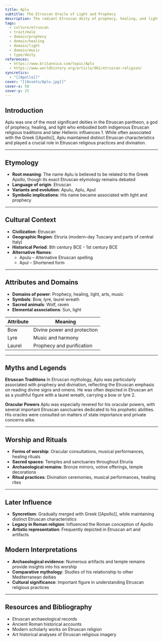 ```yaml
---
title: Aplu
subtitle: The Etruscan Oracle of Light and Prophecy
description: The radiant Etruscan deity of prophecy, healing, and light, who merged the indigenous traditions with Hellenic influences
tags:
  - culture/etruscan
  - trait/male
  - domain/prophecy
  - domain/healing
  - domain/light
  - domain/music
  - type/deity
references:
  - https://www.britannica.com/topic/Aplu
  - https://www.worldhistory.org/article/961/etruscan-religion/
syncretics:
  - "[[Apollo]]"
cover: "[[Assets/Aplu.jpg]]"
cover-x: 50
cover-y: 25
---
```

## Introduction
Aplu was one of the most significant deities in the Etruscan pantheon, a god of prophecy, healing, and light who embodied both indigenous Etruscan religious traditions and later Hellenic influences <mcreference link="https://www.britannica.com/topic/Aplu" index="1">1</mcreference>. While often associated with the Greek [[Apollo]], Aplu maintained distinct Etruscan characteristics and played a crucial role in Etruscan religious practices and divination.

---

## Etymology

- **Root meaning**: The name Aplu is believed to be related to the Greek Apollo, though its exact Etruscan etymology remains debated
- **Language of origin**: Etruscan
- **Variants and evolution**: Apulu, Aplu, Apul
- **Symbolic implications**: His name became associated with light and prophecy

---

##  Cultural Context

- **Civilization**: Etruscan
- **Geographic Region**: Etruria (modern-day Tuscany and parts of central Italy)
- **Historical Period**: 8th century BCE - 1st century BCE
- **Alternative Names**:
  - Apulu – Alternative Etruscan spelling
  - Apul – Shortened form

---

## Attributes and Domains

- **Domains of power**: Prophecy, healing, light, arts, music
- **Symbols**: Bow, lyre, laurel wreath
- **Sacred animals**: Wolf, raven
- **Elemental associations**: Sun, light

| Attribute | Meaning |
|-----------|----------|
| Bow | Divine power and protection |
| Lyre | Music and harmony |
| Laurel | Prophecy and purification |

---

## Myths and Legends

**Etruscan Traditions**
In Etruscan mythology, Aplu was particularly associated with prophecy and divination, reflecting the Etruscan emphasis on reading divine signs and omens. He was often depicted in Etruscan art as a youthful figure with a laurel wreath, carrying a bow or lyre <mcreference link="https://www.worldhistory.org/article/961/etruscan-religion/" index="2">2</mcreference>.

**Oracular Powers**
Aplu was especially revered for his oracular powers, with several important Etruscan sanctuaries dedicated to his prophetic abilities. His oracles were consulted on matters of state importance and private concerns alike.

---

## Worship and Rituals

- **Forms of worship**: Oracular consultations, musical performances, healing rituals
- **Sacred spaces**: Temples and sanctuaries throughout Etruria
- **Archaeological remains**: Bronze mirrors, votive offerings, temple decorations
- **Ritual practices**: Divination ceremonies, musical performances, healing rites

---

## Later Influence

- **Syncretism**: Gradually merged with Greek [[Apollo]], while maintaining distinct Etruscan characteristics
- **Legacy in Roman religion**: Influenced the Roman conception of Apollo
- **Artistic representation**: Frequently depicted in Etruscan art and artifacts

## Modern Interpretations

- **Archaeological evidence**: Numerous artifacts and temple remains provide insights into his worship
- **Comparative mythology**: Studies of his relationship to other Mediterranean deities
- **Cultural significance**: Important figure in understanding Etruscan religious practices

---

## Resources and Bibliography

- Etruscan archaeological records
- Ancient Roman historical accounts
- Modern scholarly works on Etruscan religion
- Art historical analyses of Etruscan religious imagery